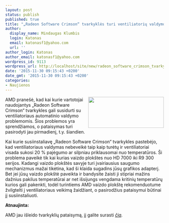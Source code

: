 ```yaml
---
layout: post
status: publish
published: true
title: "„Radeon Software Crimson“ tvarkyklės turi ventiliatorių valdymo klaidą (Atnaujinta)"
author:
  display_name: Mindaugas Klumbis
  login: Katonas
  email: katonasf1@yahoo.com
  url: ''
author_login: Katonas
author_email: katonasf1@yahoo.com
wordpress_id: 9113
wordpress_url: http://localhost/site/new/radeon_software_crimson_tvarkykles_turi_ventiliatoriu_valdymo_klaida/
date: '2015-11-30 09:15:43 +0200'
date_gmt: '2015-11-30 09:15:43 +0200'
categories:
- Naujienos
---
```

<p>
	<a href="http://technews.lt/userfiles/AMD tweet crimson fan problem.PNG"><img alt="" src="http://technews.lt/userfiles/AMD tweet crimson fan problem.PNG" style="width: 240px; height: 98px; float: right;" /></a>AMD prane&scaron;ė, kad kai kurie vartotojai naudojantys &bdquo;Radeon Software Crimson&ldquo; tvarkykles gali susidurti su ventiliatoriaus automatinio valdymo problemomis. &Scaron;ios problemos yra sprendžiamos, o pataisymas turi pasirodyti jau pirmadienį, t.y. &scaron;iandien.</p>
<p>
	Kai kurie susiinstaliavę &bdquo;Radeon Software Crimson&ldquo; tvarkykles pastebėjo, kad ventiliatoriaus valdymas nebeveikė taip kaip turėtų ir ventiliatoriai visada sukosi 20 % pajėgumo ar silpniau priklausomai nuo temperatūros. &Scaron;i problema paveikė tik kai kurias vaizdo plok&scaron;tes nuo HD 7000 iki R9 300 serijos. Kadangi vaizdo plok&scaron;tės savyje turi įvairiausius saugumo mechanizmus mažai tikėtina, kad &scaron;i klaida sugadins jūsų grafikos adapterį. Bet jei jūsų vaizdo plok&scaron;tė paveikta ir bandysite žaisti ji stipriai mažins dažnius pakilus temperatūrai ar net i&scaron;sijungs vengdama kritinių temperatūrų kurios gali pakenkti, todėl turintiems AMD vaizdo plok&scaron;tę rekomenduotume žvilgtelti į ventiliatoriaus veikimą žaidžiant, o pasirodžius pataisymui būtinai jį susiinstaliuoti.</p>
<p>
	<strong>Atnaujinta:</strong></p>
<p>
	AMD jau i&scaron;leido tvarkyklių pataisymą, jį galite surasti <em><a href="http://support.amd.com/en-us/kb-articles/Pages/November-30-hotfix.aspx">čia</a>.</em></p>
